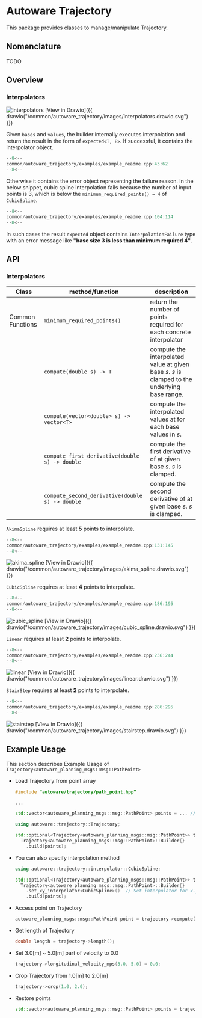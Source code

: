 # Autoware Trajectory

This package provides classes to manage/manipulate Trajectory.

## Nomenclature

TODO

## Overview

### Interpolators

![interpolators](./images/interpolators.drawio.svg)
[View in Drawio]({{ drawio("/common/autoware_trajectory/images/interpolators.drawio.svg") }})

Given `bases` and `values`, the builder internally executes interpolation and return the result in the form of `expected<T, E>`. If successful, it contains the interpolator object.

```cpp title="common/autoware_trajectory/examples/example_readme.cpp:43:62"
--8<--
common/autoware_trajectory/examples/example_readme.cpp:43:62
--8<--
```

Otherwise it contains the error object representing the failure reason. In the below snippet, cubic spline interpolation fails because the number of input points is 3, which is below the `minimum_required_points() = 4` of `CubicSpline`.

```cpp title="common/autoware_trajectory/examples/example_readme.cpp:104:114"
--8<--
common/autoware_trajectory/examples/example_readme.cpp:104:114
--8<--
```

In such cases the result `expected` object contains `InterpolationFailure` type with an error message like **"base size 3 is less than minimum required 4"**.

## API

### Interpolators

| Class            | method/function                                 | description                                                                                    |
| ---------------- | ----------------------------------------------- | ---------------------------------------------------------------------------------------------- |
| Common Functions | `minimum_required_points()`                     | return the number of points required for each concrete interpolator                            |
|                  | `compute(double s) -> T`                        | compute the interpolated value at given base $s$. $s$ is clamped to the underlying base range. |
|                  | `compute(vector<double> s) -> vector<T>`        | compute the interpolated values at for each base values in $s$.                                |
|                  | `compute_first_derivative(double s) -> double`  | compute the first derivative of at given base $s$. $s$ is clamped.                             |
|                  | `compute_second_derivative(double s) -> double` | compute the second derivative of at given base $s$. $s$ is clamped.                            |

`AkimaSpline` requires at least **5** points to interpolate.

```cpp title="common/autoware_trajectory/examples/example_readme.cpp:131:145"
--8<--
common/autoware_trajectory/examples/example_readme.cpp:131:145
--8<--
```

![akima_spline](./images/akima_spline.drawio.svg)
[View in Drawio]({{ drawio("/common/autoware_trajectory/images/akima_spline.drawio.svg") }})

`CubicSpline` requires at least **4** points to interpolate.

```cpp title="common/autoware_trajectory/examples/example_readme.cpp:186:195"
--8<--
common/autoware_trajectory/examples/example_readme.cpp:186:195
--8<--
```

![cubic_spline](./images/cubic_spline.drawio.svg)
[View in Drawio]({{ drawio("/common/autoware_trajectory/images/cubic_spline.drawio.svg") }})

`Linear` requires at least **2** points to interpolate.

```cpp title="common/autoware_trajectory/examples/example_readme.cpp:236:244"
--8<--
common/autoware_trajectory/examples/example_readme.cpp:236:244
--8<--
```

![linear](./images/linear.drawio.svg)
[View in Drawio]({{ drawio("/common/autoware_trajectory/images/linear.drawio.svg") }})

`StairStep` requires at least **2** points to interpolate.

```cpp title="common/autoware_trajectory/examples/example_readme.cpp:286:295"
--8<--
common/autoware_trajectory/examples/example_readme.cpp:286:295
--8<--
```

![stairstep](./images/stairstep.drawio.svg)
[View in Drawio]({{ drawio("/common/autoware_trajectory/images/stairstep.drawio.svg") }})

## Example Usage

This section describes Example Usage of `Trajectory<autoware_planning_msgs::msg::PathPoint>`

- Load Trajectory from point array

  ```cpp
  #include "autoware/trajectory/path_point.hpp"

  ...

  std::vector<autoware_planning_msgs::msg::PathPoint> points = ... // Load points from somewhere

  using autoware::trajectory::Trajectory;

  std::optional<Trajectory<autoware_planning_msgs::msg::PathPoint>> trajectory =
    Trajectory<autoware_planning_msgs::msg::PathPoint>::Builder{}
      .build(points);
  ```

- You can also specify interpolation method

  ```cpp
  using autoware::trajectory::interpolator::CubicSpline;

  std::optional<Trajectory<autoware_planning_msgs::msg::PathPoint>> trajectory =
    Trajectory<autoware_planning_msgs::msg::PathPoint>::Builder{}
      .set_xy_interpolator<CubicSpline>()  // Set interpolator for x-y plane
      .build(points);
  ```

- Access point on Trajectory

  ```cpp
  autoware_planning_msgs::msg::PathPoint point = trajectory->compute(1.0);  // Get point at s=0.0. s is distance from start point on Trajectory.
  ```

- Get length of Trajectory

  ```cpp
  double length = trajectory->length();
  ```

- Set 3.0[m] ~ 5.0[m] part of velocity to 0.0

  ```cpp
  trajectory->longitudinal_velocity_mps(3.0, 5.0) = 0.0;
  ```

- Crop Trajectory from 1.0[m] to 2.0[m]

  ```cpp
  trajectory->crop(1.0, 2.0);
  ```

- Restore points

  ```cpp
  std::vector<autoware_planning_msgs::msg::PathPoint> points = trajectory->restore();
  ```

